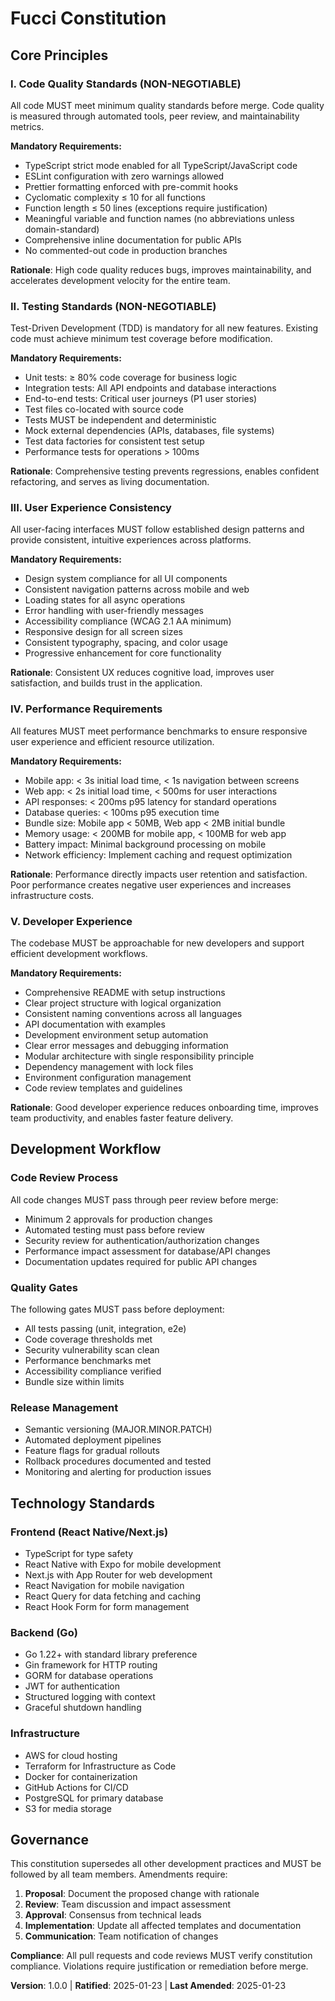 <!--
Sync Impact Report:
Version change: 0.0.0 → 1.0.0
Modified principles: N/A (new constitution)
Added sections: Code Quality Standards, Testing Standards, User Experience Consistency, Performance Requirements, Developer Experience
Removed sections: N/A
Templates requiring updates:
  ✅ plan-template.md (Constitution Check section updated)
  ✅ spec-template.md (aligned with testing standards)
  ⚠ tasks-template.md (pending review for task categorization)
  ⚠ commands/*.md (pending review for outdated references)
Follow-up TODOs: None
-->

# Fucci Constitution

## Core Principles

### I. Code Quality Standards (NON-NEGOTIABLE)

All code MUST meet minimum quality standards before merge. Code quality is measured through automated tools, peer review, and maintainability metrics.

**Mandatory Requirements:**

- TypeScript strict mode enabled for all TypeScript/JavaScript code
- ESLint configuration with zero warnings allowed
- Prettier formatting enforced with pre-commit hooks
- Cyclomatic complexity ≤ 10 for all functions
- Function length ≤ 50 lines (exceptions require justification)
- Meaningful variable and function names (no abbreviations unless domain-standard)
- Comprehensive inline documentation for public APIs
- No commented-out code in production branches

**Rationale**: High code quality reduces bugs, improves maintainability, and accelerates development velocity for the entire team.

### II. Testing Standards (NON-NEGOTIABLE)

Test-Driven Development (TDD) is mandatory for all new features. Existing code must achieve minimum test coverage before modification.

**Mandatory Requirements:**

- Unit tests: ≥ 80% code coverage for business logic
- Integration tests: All API endpoints and database interactions
- End-to-end tests: Critical user journeys (P1 user stories)
- Test files co-located with source code
- Tests MUST be independent and deterministic
- Mock external dependencies (APIs, databases, file systems)
- Test data factories for consistent test setup
- Performance tests for operations > 100ms

**Rationale**: Comprehensive testing prevents regressions, enables confident refactoring, and serves as living documentation.

### III. User Experience Consistency

All user-facing interfaces MUST follow established design patterns and provide consistent, intuitive experiences across platforms.

**Mandatory Requirements:**

- Design system compliance for all UI components
- Consistent navigation patterns across mobile and web
- Loading states for all async operations
- Error handling with user-friendly messages
- Accessibility compliance (WCAG 2.1 AA minimum)
- Responsive design for all screen sizes
- Consistent typography, spacing, and color usage
- Progressive enhancement for core functionality

**Rationale**: Consistent UX reduces cognitive load, improves user satisfaction, and builds trust in the application.

### IV. Performance Requirements

All features MUST meet performance benchmarks to ensure responsive user experience and efficient resource utilization.

**Mandatory Requirements:**

- Mobile app: < 3s initial load time, < 1s navigation between screens
- Web app: < 2s initial load time, < 500ms for user interactions
- API responses: < 200ms p95 latency for standard operations
- Database queries: < 100ms p95 execution time
- Bundle size: Mobile app < 50MB, Web app < 2MB initial bundle
- Memory usage: < 200MB for mobile app, < 100MB for web app
- Battery impact: Minimal background processing on mobile
- Network efficiency: Implement caching and request optimization

**Rationale**: Performance directly impacts user retention and satisfaction. Poor performance creates negative user experiences and increases infrastructure costs.

### V. Developer Experience

The codebase MUST be approachable for new developers and support efficient development workflows.

**Mandatory Requirements:**

- Comprehensive README with setup instructions
- Clear project structure with logical organization
- Consistent naming conventions across all languages
- API documentation with examples
- Development environment setup automation
- Clear error messages and debugging information
- Modular architecture with single responsibility principle
- Dependency management with lock files
- Environment configuration management
- Code review templates and guidelines

**Rationale**: Good developer experience reduces onboarding time, improves team productivity, and enables faster feature delivery.

## Development Workflow

### Code Review Process

All code changes MUST pass through peer review before merge:

- Minimum 2 approvals for production changes
- Automated testing must pass before review
- Security review for authentication/authorization changes
- Performance impact assessment for database/API changes
- Documentation updates required for public API changes

### Quality Gates

The following gates MUST pass before deployment:

- All tests passing (unit, integration, e2e)
- Code coverage thresholds met
- Security vulnerability scan clean
- Performance benchmarks met
- Accessibility compliance verified
- Bundle size within limits

### Release Management

- Semantic versioning (MAJOR.MINOR.PATCH)
- Automated deployment pipelines
- Feature flags for gradual rollouts
- Rollback procedures documented and tested
- Monitoring and alerting for production issues

## Technology Standards

### Frontend (React Native/Next.js)

- TypeScript for type safety
- React Native with Expo for mobile development
- Next.js with App Router for web development
- React Navigation for mobile navigation
- React Query for data fetching and caching
- React Hook Form for form management

### Backend (Go)

- Go 1.22+ with standard library preference
- Gin framework for HTTP routing
- GORM for database operations
- JWT for authentication
- Structured logging with context
- Graceful shutdown handling

### Infrastructure

- AWS for cloud hosting
- Terraform for Infrastructure as Code
- Docker for containerization
- GitHub Actions for CI/CD
- PostgreSQL for primary database
- S3 for media storage

## Governance

This constitution supersedes all other development practices and MUST be followed by all team members. Amendments require:

1. **Proposal**: Document the proposed change with rationale
2. **Review**: Team discussion and impact assessment
3. **Approval**: Consensus from technical leads
4. **Implementation**: Update all affected templates and documentation
5. **Communication**: Team notification of changes

**Compliance**: All pull requests and code reviews MUST verify constitution compliance. Violations require justification or remediation before merge.

**Version**: 1.0.0 | **Ratified**: 2025-01-23 | **Last Amended**: 2025-01-23
